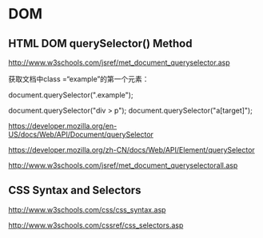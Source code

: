 # DOM  


## HTML DOM querySelector() Method

http://www.w3schools.com/jsref/met_document_queryselector.asp


获取文档中class =“example”的第一个元素：

document.querySelector(".example");

document.querySelector("div > p");
document.querySelector("a[target]");



https://developer.mozilla.org/en-US/docs/Web/API/Document/querySelector


https://developer.mozilla.org/zh-CN/docs/Web/API/Element/querySelector



http://www.w3schools.com/jsref/met_document_queryselectorall.asp


## CSS Syntax and Selectors 

http://www.w3schools.com/css/css_syntax.asp  

http://www.w3schools.com/cssref/css_selectors.asp




